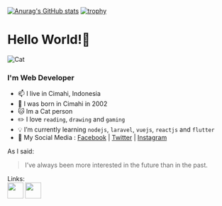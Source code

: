 [![Anurag's GitHub stats](https://github-readme-stats.vercel.app/api?username=edzerostudio)](https://github.com/anuraghazra/github-readme-stats)
[![trophy](https://github-profile-trophy.vercel.app/?username=edzerostudio)](https://github.com/ryo-ma/github-profile-trophy)

# Hello World!:wave:

![Cat](https://www.shareicon.net/data/128x128/2015/08/18/87260_cat_256x256.png)

### **I'm Web Developer**  
+ 📫 I live in Cimahi, Indonesia
+ :date: I was born in Cimahi in 2002
+ :cat: Im a Cat person
+ :pencil2: I love `reading`, `drawing` and `gaming`
+ :bulb: I’m currently learning `nodejs`, `laravel`, `vuejs`, `reactjs` and `flutter`
+ 💬 My Social Media :
[Facebook](http://facebook.com/restu.edo.s ) |
[Twitter](http://twitter.com/restuedos) |
[Instagram](http://instagram.com/restuedos)
  
As I said:
> I’ve always been more interested
> in the future than in the past.

Links:  
[<img src="https://www.nesabamedia.com/wp-content/uploads/2019/11/github-logo-1.png" width="36px" height="36px"/>](http://github.com/edzerostudio)
[<img src="https://cdn.iconscout.com/icon/free/png-256/linkedin-circle-1868976-1583140.png" width="36px" height="36px"/>](https://www.linkedin.com/in/restu-edo-setiaji-06314b1b0/)

<!--
**edzerostudio/edzerostudio** is a ✨ _special_ ✨ repository because its `README.md` (this file) appears on your GitHub profile.

Here are some ideas to get you started:

- 🔭 I’m currently working on ...
- 🌱 I’m currently learning ...
- 👯 I’m looking to collaborate on ...
- 🤔 I’m looking for help with ...
- 💬 Ask me about ...
- 📫 How to reach me: ...
- 😄 Pronouns: ...
- ⚡ Fun fact: ...
-->
